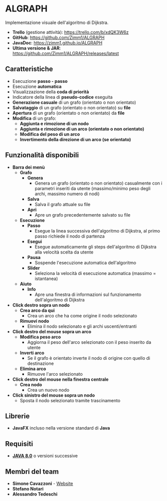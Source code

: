 # ALGRAPH

Implementazione visuale dell'algoritmo di Dijkstra.

* <b>Trello</b> (gestione attività): https://trello.com/b/xdQK3W6z
* <b>GitHub</b>: https://github.com/Zimm1/ALGRAPH
* <b>JavaDoc</b>: https://zimm1.github.io/ALGRAPH
* <b>Ultima versione & JAR</b>: https://github.com/Zimm1/ALGRAPH/releases/latest

## Caratteristiche

* Esecuzione <b>passo - passo</b>
* Esecuzione <b>automatica</b>
* Visualizzazione della <b>coda di priorità</b>
* Indicatore della linea di <b>pseudo-codice</b> eseguita
* <b>Generazione casuale</b> di un grafo (orientato o non orientato)
* <b>Salvataggio</b> di un grafo (orientato o non orientato) su <b>file</b>
* <b>Apertura</b> di un grafo (orientato o non orientato) da <b>file</b>
* <b>Modifica</b> di un grafo:
    * <b>Aggiunta e rimozione di un nodo</b>
    * <b>Aggiunta e rimozione di un arco (orientato o non orientato)</b>
    * <b>Modifica del peso di un arco</b>
    * <b>Invertimento della direzione di un arco (se orientato)</b>
    
## Funzionalità disponibili

* <b>Barra dei menù</b>
    * <b>Grafo</b>
        * <b>Genera</b>
            * Genera un grafo (orientato o non orientato) casualmente con i parametri inseriti da utente 
                    (massimo/minimo peso degli archi, massimo numero di nodi)
        * <b>Salva</b>
            * Salva il grafo attuale su file
        * <b>Apri</b>
            * Apre un grafo precedentemente salvato su file
    * <b>Esecuzione</b>
        * <b>Passo</b>
            * Esegue la linea successiva dell'algoritmo di Dijkstra, al primo passo richiede il nodo di partenza
        * <b>Esegui</b>
            * Esegue automaticamente gli steps dell'algoritmo di Dijkstra alla velocità scelta da utente
        * <b>Pausa</b>
            * Sospende l'esecuzione automatica dell'algoritmo
        * <b>Slider</b>
            * Seleziona la velocità di esecuzione automatica (massimo = istantanea)
    * <b>Aiuto</b>
        * <b>Info</b>
            * Apre una finestra di informazioni sul funzionamento dell'algoritmo di Dijkstra
* <b>Click destro sopra un nodo</b>
    * <b>Crea arco da qui</b>
        * Crea un arco che ha come origine il nodo selezionato
    * <b>Rimuovi nodo</b>
        * Elimina il nodo selezionato e gli archi uscenti/entranti
* <b>Click destro del mouse sopra un arco</b>
    * <b>Modifica peso arco</b>
        * Aggiorna il peso dell'arco selezionato con il peso inserito da utente
    * <b>Inverti arco</b>
        * Se il grafo è orientato inverte il nodo di origine con quello di destinazione
    * <b>Elimina arco</b>
        * Rimuove l'arco selezionato
* <b>Click destro del mouse nella finestra centrale</b>
    * <b>Crea nodo</b>
        * Crea un nuovo nodo
* <b>Click sinistro del mouse sopra un nodo</b>
    * Sposta il nodo selezionato tramite trascinamento
    
    
## Librerie

* <b>JavaFX</b> incluso nella versione standard di <b>Java</b>

##  Requisiti

* <b>[JAVA 8.0](http://www.oracle.com/technetwork/java/javase/downloads/jdk8-downloads-2133151.html)</b> o versioni successive

## Membri del team

* <b>Simone Cavazzoni</b> - [Website](https://simonecavazzoni.com) 
* <b>Stefano Notari</b>
* <b>Alessandro Tedeschi</b>